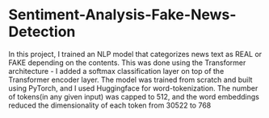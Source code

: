 # Sentiment-Analysis-Fake-News-Detection

In this project, I trained an NLP model that categorizes news text as REAL or FAKE depending on the contents. This was done using the Transformer architecture - I added a softmax classification layer on top of the Transformer encoder layer. The model was trained from scratch and built using PyTorch, and I used Huggingface for word-tokenization. The number of tokens(in any given input) was capped to 512, and the word embeddings reduced the dimensionality of each token from 30522 to 768
